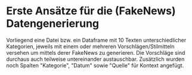 # Erste Ansätze für die (FakeNews) Datengenerierung

Vorliegend eine Datei bzw. ein Dataframe mit 10 Texten unterschiedlicher Kategorien, jeweils mit einem oder mehreren Vorschlägen/Stilmitteln versehen um mittels derer FakeNews zu generieren. Die Vorschläge sind durchaus auch teilweise untereinander austauschbar. Zusätzlich wurden noch Spalten "Kategorie", "Datum" sowie "Quelle" für Kontext angefügt.
